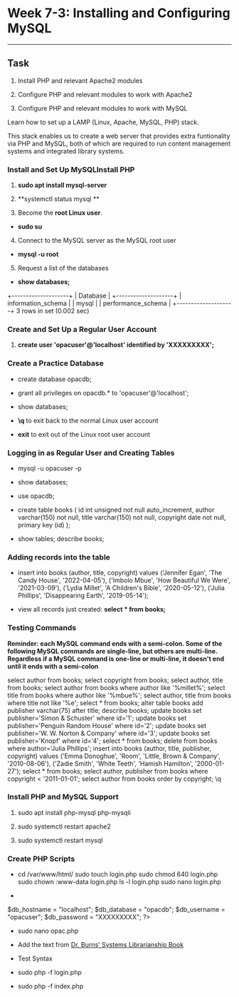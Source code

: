 # Week 7-3: Installing and Configuring MySQL

---

## Task

1. Install PHP and relevant Apache2 modules

2. Configure PHP and relevant modules to work with Apache2

3. Configure PHP and relevant modules to work with MySQL

Learn how to set up a LAMP (Linux, Apache, MySQL, PHP) stack.

This stack enables us to create a web server that provides extra funtionality via PHP and MySQL, both of which are required to run content management systems and integrated library systems.


### Install and Set Up MySQLInstall PHP

1. **sudo apt install mysql-server**

2. **systemctl status mysql 
**

3. Become the **root Linux user**.

- **sudo su**

4. Connect to the MySQL server as the MySQL root user

- **mysql -u root**

5. Request a list of the databases

- **show databases;**

+--------------------+
| Database           |
+--------------------+
| information_schema |
| mysql              |
| performance_schema |
+--------------------+
3 rows in set (0.002 sec)



### Create and Set Up a Regular User Account

1. **create user 'opacuser'@'localhost' identified by 'XXXXXXXXX';**


### Create a Practice Database

- create database opacdb;
- grant all privileges on opacdb.* to 'opacuser'@'localhost';
- show databases;

- **\q** to exit back to the normal Linux user account

- **exit** to exit out of the Linux root user account


### Logging in as Regular User and Creating Tables

- mysql -u opacuser -p

- show databases;

- use opacdb;

- create table books (
id int unsigned not null auto_increment,
author varchar(150) not null,
title varchar(150) not null,
copyright date not null,
primary key (id)
);

- show tables;
describe books;


### Adding records into the table

- insert into books (author, title, copyright) values
('Jennifer Egan', 'The Candy House', '2022-04-05'),
('Imbolo Mbue', 'How Beautiful We Were', '2021-03-09'),
('Lydia Millet', 'A Children\'s Bible', '2020-05-12'),
('Julia Phillips', 'Disappearing Earth', '2019-05-14');

- view all records just created: **select * from books;**


### Testing Commands

**Reminder: each MySQL command ends with a semi-colon. Some of the following MySQL commands are single-line, but others are multi-line. Regardless if a MySQL command is one-line or multi-line, it doesn't end until it ends with a semi-colon**

select author from books;
select copyright from books;
select author, title from books;
select author from books where author like '%millet%';
select title from books where author like '%mbue%';
select author, title from books where title not like '%e';
select * from books;
alter table books add publisher varchar(75) after title;
describe books;
update books set publisher='Simon \& Schuster' where id='1';
update books set publisher='Penguin Random House' where id='2';
update books set publisher='W. W. Norton \& Company' where id='3';
update books set publisher='Knopf' where id='4';
select * from books;
delete from books where author='Julia Phillips';
insert into books
(author, title, publisher, copyright) values
('Emma Donoghue', 'Room', 'Little, Brown \& Company', '2010-08-06'),
('Zadie Smith', 'White Teeth', 'Hamish Hamilton', '2000-01-27');
select * from books;
select author, publisher from books where copyright < '2011-01-01';
select author from books order by copyright;
\q


### Install PHP and MySQL Support

1. sudo apt install php-mysql php-mysqli

2. sudo systemctl restart apache2

3. sudo systemctl restart mysql


### Create PHP Scripts

- cd /var/www/html/
sudo touch login.php
sudo chmod 640 login.php
sudo chown :www-data login.php
ls -l login.php
sudo nano login.php

- <?php // login.php
$db_hostname = "localhost";
$db_database = "opacdb";
$db_username = "opacuser";
$db_password = "XXXXXXXXX";
?>

- sudo nano opac.php

- Add the text from [Dr. Burns' Systems Librarianship Book](https://cseanburns.github.io/systems-librarianship/16-installing-configuring-mysql.html)

- Test Syntax

- sudo php -f login.php

- sudo php -f index.php
